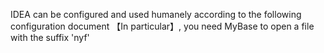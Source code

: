 IDEA can be configured and used humanely according to the following configuration document
【In particular】, you need MyBase to open a file with the suffix 'nyf'
